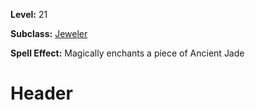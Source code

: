 <!-- TITLE: Enchant Jade -->
<!-- SUBTITLE:  -->

**Level:** 21

**Subclass:** [Jeweler](jeweler)

**Spell Effect:** Magically enchants a piece of Ancient Jade

# Header